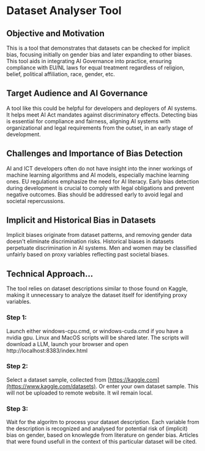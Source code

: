 # Dataset Analyser Tool

## Objective and Motivation
This is a tool that demonstrates that datasets can be checked for implicit bias, focusing initially on gender bias and later expanding to other biases. This tool aids in integrating AI Governance into practice, ensuring compliance with EU/NL laws for equal treatment regardless of religion, belief, political affiliation, race, gender, etc.

## Target Audience and AI Governance
A tool like this could be helpful for developers and deployers of AI systems. It helps meet AI Act mandates against discriminatory effects. Detecting bias is essential for compliance and fairness, aligning AI systems with organizational and legal requirements from the outset, in an early stage of development.

## Challenges and Importance of Bias Detection
AI and ICT developers often do not have insight into the inner workings of machine learning algorithms and AI models, especially machine learning ones. EU regulations emphasize the need for AI literacy. Early bias detection during development is crucial to comply with legal obligations and prevent negative outcomes. Bias should be addressed early to avoid legal and societal repercussions.

## Implicit and Historical Bias in Datasets
Implicit biases originate from dataset patterns, and removing gender data doesn't eliminate discrimination risks. Historical biases in datasets perpetuate discrimination in AI systems. Men and women may be classified unfairly based on proxy variables reflecting past societal biases.

## Technical Approach...
The tool relies on dataset descriptions similar to those found on Kaggle, making it unnecessary to analyze the dataset itself for identifying proxy variables.

### Step 1:
Launch either windows-cpu.cmd, or windows-cuda.cmd if you have a nvidia gpu. Linux and MacOS scripts will be shared later.
The scripts will download a LLM, launch your browser and open http://localhost:8383/index.html

### Step 2:
Select a dataset sample, collected from [https://kaggle.com](https://www.kaggle.com/datasets). Or enter your own dataset sample. This will not be uploaded to remote website. It wil remain local.

### Step 3:

Wait for the algoritm to process your dataset description. Each variable from the description is recognized and analysed for potential risk of (implicit) bias on gender, based on knowlegde from literature on gender bias. Articles that were found usefull in the context of this particular dataset will be cited.

